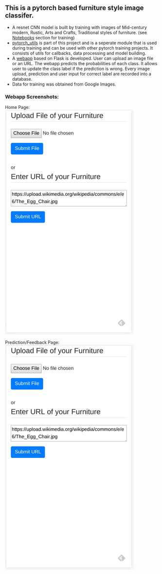 ## This is a pytorch based furniture style image classifer. 

- A resnet CNN model is built by training with images of Mid-century modern, Rustic, Arts and Crafts, Traditional styles of furniture. (see [Notebooks](https://github.com/plasmon360/Furniture-Style-Classifier/tree/master/Notebooks) section for training)
- [pytorch_utils](https://github.com/plasmon360/Furniture-Style-Classifier/tree/master/pytorch_utils) is part of this project and is a seperate module that is used during training and can be used with other pytorch training projects. It consists of utils for callbacks, data processing and model building.
- A [webapp](https://github.com/plasmon360/Furniture-Style-Classifier/tree/master/Webapp/flask_classifier) based on Flask is developed. User can upload an image file or an URL. The webapp predicts the probabilities of each class. It allows user to update the class label if the prediction is wrong. Every image upload, prediction and user input for correct label are recorded into a database.
- Data for training was obtained from Google Images.

### Webapp Screenshots: 

Home Page:
![alt text](https://github.com/plasmon360/Furniture-Style-Classifier/blob/master/Webapp/flask_classifier/home_snapshot.png "Home Page on Mobile")

Prediction/Feedback Page:
![alt text](https://github.com/plasmon360/Furniture-Style-Classifier/blob/master/Webapp/flask_classifier/home_snapshot.png "Precition/Feedback Page on Mobile")
 

